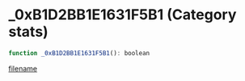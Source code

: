 # _0xB1D2BB1E1631F5B1 (Category stats)

```js
function _0xB1D2BB1E1631F5B1(): boolean
```

[filename](_0xB1D2BB1E1631F5B1_m.md ':include')